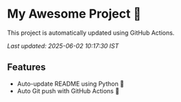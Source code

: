 # My Awesome Project 🚀

This project is automatically updated using GitHub Actions.

_Last updated: 2025-06-02 10:17:30 IST_

## Features
- Auto-update README using Python 🐍
- Auto Git push with GitHub Actions 🤖
